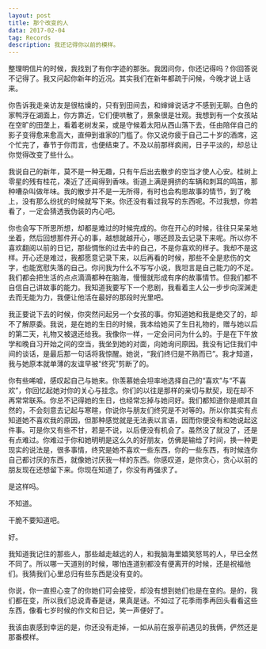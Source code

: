 ```yaml
---
layout: post
title: 那个改变的人
data: 2017-02-04
tag: Records
description: 我还记得你以前的模样。
---
```


整理明信片的时候，我找到了有你字迹的那张。我因问你，你还记得吗？你回答说不记得了。我又问起你新年的近况。其实我们在新年都疏于问候，今晚才说上话来。

你告诉我走亲访友是很枯燥的，只有到田间去，和婶婶说话才不感到无聊。白色的家鸭浮在湖面上，你方靠近，它们便哄散了，景象很是壮观。我想到有一个女孩站在空旷的田垄上，看着老树发呆，或是守候着太阳从西山落下去，任由陪伴自己的影子变得愈来愈高大，直伸到谁家的门槛了。你又说你疲于自己二十岁的酒席，这个忙完了，春节于你而言，也便结束了。不及以前那样疯闹，日子平淡的，却总让你觉得改变了些什么。

我说自己的新年，莫不是一种无趣，只有午后出去散步的空当才使人心安。桂树上零星的残有桂花，凑近了还闻得到香味。街道上满是拥挤的车辆和刺耳的鸣笛，那种嘈杂叫做年味。我的散步并不是一无所得，有时也会构思故事的情节，到了晚上，没有那么纷扰的时候就写下来。你还没有看过我写的东西呢。不过我想，你若看了，一定会猜透我伪装的内心吧。

你也会写下所思所想，却都是难过的时候完成的。你在开心的时候，往往只呆呆地坐着，然后回想那件开心的事，越想就越开心，哪还顾及去记录下来呢。所以你不喜欢翻阅以前的日记，那些惆怅的过去中的自己，不是你喜欢的样子。我却不是这样。开心还是难过，我都愿意记录下来，以后再看的时候，那些不全是悲伤的文字，也能宽慰失落的自己。你问我为什么不写写小说，我坦言是自己能力的不足。我们都会把生活的点点滴滴都种在脑海，慢慢就形成有序的故事情节。但我们都不自信自己讲故事的能力。我知道我要写下一个悲剧，我看着主人公一步步向深渊走去而无能为力，我便让他活在最好的那段时光里吧。

我正要说下去的时候，你突然问起另一个女孩的事。你知道她和我是绝交了的，却不了解原委。我说，是在她的生日的时候，我本给她买了生日礼物的，赠与她以后的第二天，礼物又被退还给我。我像你一样，一定会问问为什么的。于是在下午放学和晚自习开始之间的空当，我坐到她的对面，向她询问原因。我没有记住我们中间的谈话，是最后那一句话将我惊醒。她说，“我们终归是不熟而已”。我才知道，我与她原本就单薄的友谊早被“终究”剪断了的。

你有些唏嘘，感叹起自己与她来。你羡慕她会坦率地选择自己的“喜欢”与“不喜欢”，你回忆起她对你的关心与挂念。你们的以往是那样的亲切与默契，现在却不再常常联系。你总不记得她的生日，也经常忘掉与她问好。我们都知道你是顺其自然的，不会刻意去记起与寒暄，你说你与朋友们终究是不对等的。所以你其实有点知道她不喜欢我的原因，但那种感觉就是无法表以言语，因而你便没有和她说起这件事。可是你又有些不甘，若是不说，以后便没有机会了。虽然没了就没了，还是有点难过。你难过于你和她明明是这么久的好朋友，仿佛是输给了时间，换一种更现实的说法是，很多事情，终究是她不喜欢一些东西，你的一些东西，有时候连你自己都讨厌的东西，就像她讨厌我一样的东西。你感叹道，是你贪心，贪心以前的朋友现在还想留下来。你现在知道了，你没有再强求了。

是这样吗。

不知道。

干脆不要知道吧。

好。

我知道我记住的那些人，那些越走越远的人，和我脑海里嬉笑怒骂的人，早已全然不同了。所以哪一天道别的时候，哪怕连道别都没有便离开的时候，还是祝福他们。我猜我们心里总归有些东西是没有变的。

你说，你一直担心变了的你她们可会接受，却没有想到她们也是在变的。是的，我们都在变，所以我们总说青春是谜，果真是谜。不如过了花季雨季再回头看看这些东西，像看七岁时候的作文和日记，笑一声便好了。

我该由衷感到幸运的是，你还没有走掉，一如从前在报亭前遇见的我俩，俨然还是那番模样。
